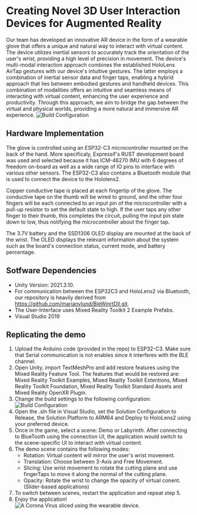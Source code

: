 # Creating Novel 3D User Interaction Devices for Augmented Reality

Our team has developed an innovative AR device in the form of a wearable glove that offers a unique and natural way to interact with virtual content. The device utilizes inertial sensors to accurately track the orientation of the user's wrist, providing a high level of precision in movement. The device's multi-modal interaction approach combines the established HoloLens AirTap gestures with our device's intuitive gestures. The latter employs a combination of inertial sensor data and finger taps, enabling a hybrid approach that lies between embodied gestures and handheld devices. This combination of modalities offers an intuitive and seamless means of interacting with virtual content, enhancing the user experience and productivity. Through this approach, we aim to bridge the gap between the virtual and physical worlds, providing a more natural and immersive AR experience.
![Build Configuration](images/Hardware.jpg "Glove")

## Hardware Implementation
The glove is controlled using an ESP32-C3 microcontroller mounted on the back of the hand. More specificaly, Expressif's RUST development board was used and selected because it has ICM-46270 IMU with 6 degrees of freedom on-board as well as a wide range of IO pins to interface with various other sensors. The ESP32-C3 also contains a Bluetooth module that is used to connect the device to the Hololens2. 

Copper conductive tape is placed at each fingertip of the glove. The conductive tape on the thumb will be wired to ground, and the other four fingers will be each connected to an input pin of the microcontroller with a pull-up resistor to set the default state to high. If the user taps any other finger to their thumb,  this completes the circuit, pulling the input pin state down to low, thus notifying the microcontroller about the finger tap. 

The 3.7V battery and the SSD1306 OLED display are mounted at the back of the wrist. The OLED displays the relevant information about the system such as the board's connection status, current mode, and battery percentage.


## Sotfware Dependencies

- Unity Version: 2021.3.10. 
- For communication between the ESP32C3 and HoloLens2 via Bluetooth, our repository is heavily derived from https://github.com/marianylund/BleWinrtDll.git. 
- The User-Interface uses Mixed Reality Toolkit 2 Example Prefabs. 
- Visual Studio 2019

## Replicating the demo
1. Upload the Arduino code (provided in the repo) to ESP32-C3. Make sure that Serial communication is not enables since it interferes with the BLE channel. 
2. Open Unity, import TextMeshPro and add restore features using the Mixed Reality Feature Tool. The features that would be restored are: Mixed Reality Toolkit Examples, Mixed Reality Toolkit Extentions, Mixed Reality Toolkit Foundation, Mixed Reality Toolkit Standard Assets and Mixed Reality OpenXR Plugin.
3. Change the build settings to the following configuration:
![Build Configuration](images/buildConfiguration.png "Build Configuration")
4. Open the .sln file in Visual Studio, set the Solution Configuration to Release, the Solution Platform to ARM64 and Deploy to HoloLens2 using your preferred device.
5. Once in the game, select a scene: Demo or Labyrinth. After connecting to BlueTooth using the connection UI, the application would switch to the scene-specific UI to interact with virtual content.
7. The demo scene contains the following modes:
    - Rotation: Virtual content will mirror the user's wrist movement.
    - Translation: Choose between 3-Axis and Free Movement.
    - Slicing: Use wrist movement to rotate the cutting plane and use fingerTaps to move it along the normal of the cutting plane.
    - Opacity: Rotate the wrist to change the opacity of virtual conent. (Slider-based applications)
6. To switch between scenes, restart the application and repeat step 5.
7. Enjoy the application!
![A Corona Virus sliced using the wearable device.](images/coolSlice.png)
